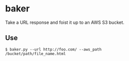 # baker
Take a URL response and foist it up to an AWS S3 bucket.

## Use
```
$ baker.py --url http://foo.com/ --aws_path /bucket/path/file_name.html
```